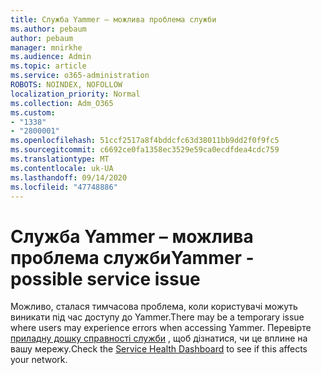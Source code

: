 ```yaml
---
title: Служба Yammer – можлива проблема служби
ms.author: pebaum
author: pebaum
manager: mnirkhe
ms.audience: Admin
ms.topic: article
ms.service: o365-administration
ROBOTS: NOINDEX, NOFOLLOW
localization_priority: Normal
ms.collection: Adm_O365
ms.custom:
- "1338"
- "2800001"
ms.openlocfilehash: 51ccf2517a8f4bddcfc63d38011bb9dd2f0f9fc5
ms.sourcegitcommit: c6692ce0fa1358ec3529e59ca0ecdfdea4cdc759
ms.translationtype: MT
ms.contentlocale: uk-UA
ms.lasthandoff: 09/14/2020
ms.locfileid: "47748886"
---
```

# <a name="yammer---possible-service-issue"></a><span data-ttu-id="93c3d-102">Служба Yammer – можлива проблема служби</span><span class="sxs-lookup"><span data-stu-id="93c3d-102">Yammer - possible service issue</span></span>

<span data-ttu-id="93c3d-103">Можливо, сталася тимчасова проблема, коли користувачі можуть виникати під час доступу до Yammer.</span><span class="sxs-lookup"><span data-stu-id="93c3d-103">There may be a temporary issue where users may experience errors when accessing Yammer.</span></span> <span data-ttu-id="93c3d-104">Перевірте [приладну дошку справності служби](https://admin.microsoft.com/AdminPortal/Home#/servicehealth) , щоб дізнатися, чи це вплине на вашу мережу.</span><span class="sxs-lookup"><span data-stu-id="93c3d-104">Check the [Service Health Dashboard](https://admin.microsoft.com/AdminPortal/Home#/servicehealth) to see if this affects your network.</span></span>
